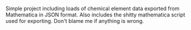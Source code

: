 Simple project including loads of chemical element data exported from Mathematica in JSON format. Also includes the shitty mathematica script used for exporting. Don't blame me if anything is wrong.
